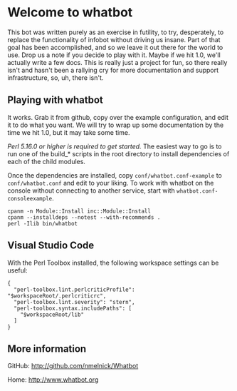 Welcome to whatbot
==================

This bot was written purely as an exercise in futility, to try, desperately, to
replace the functionality of infobot without driving us insane. Part of that
goal has been accomplished, and so we leave it out there for the world to use.
Drop us a note if you decide to play with it. Maybe if we hit 1.0, we'll
actually write a few docs. This is really just a project for fun, so there
really isn't and hasn't been a rallying cry for more documentation and support
infrastructure, so, uh, there isn't.

Playing with whatbot
--------------------

It works. Grab it from github, copy over the example configuration, and edit it
to do what you want. We will try to wrap up some documentation by the time we
hit 1.0, but it may take some time.

*Perl 5.16.0 or higher is required to get started.* The easiest way to go is to
run one of the build_* scripts in the root directory to install dependencies of
each of the child modules.

Once the dependencies are installed, copy `conf/whatbot.conf-example` to
`conf/whatbot.conf` and edit to your liking. To work with whatbot on the console
without connecting to another service, start with `whatbot.conf-consoleexample`.

```
cpanm -n Module::Install inc::Module::Install
cpanm --installdeps --notest --with-recommends .
perl -Ilib bin/whatbot
```

Visual Studio Code
------------------

With the Perl Toolbox installed, the following workspace settings can be useful:

```
{
  "perl-toolbox.lint.perlcriticProfile": "$workspaceRoot/.perlcriticrc",
  "perl-toolbox.lint.severity": "stern",
  "perl-toolbox.syntax.includePaths": [
    "$workspaceRoot/lib"
  ]
}
```

More information
----------------

GitHub: http://github.com/nmelnick/Whatbot

Home: http://www.whatbot.org
